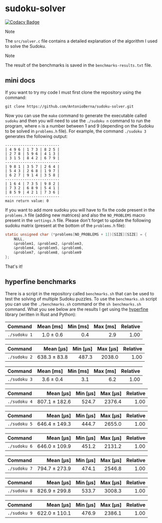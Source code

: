 # sudoku-solver

[![Codacy Badge](https://app.codacy.com/project/badge/Grade/1c00f9216d36419b86f0584dd6dafbc4)](https://app.codacy.com/gh/AntonioBerna/sudoku-solver/dashboard?utm_source=gh&utm_medium=referral&utm_content=&utm_campaign=Badge_grade)

> [!NOTE]
> The `src/solver.c` file contains a detailed explanation of the algorithm I used to solve the Sudoku.

> [!NOTE]
> The result of the benchmarks is saved in the `benchmarks-results.txt` file.

## mini docs

If you want to try my code I must first clone the repository using the command:

```
git clone https://github.com/AntonioBerna/sudoku-solver.git
```

Now you can use the `make` command to generate the executable called  `sudoku` and then you will need to use the `./sudoku n` command to run the program, where `n` is a number between 1 and 9 (depending on the Sudoku to be solved in `problems.h` file). For example, the command `./sudoku 3` generates the following output:

```
-------------------------
| 4 9 6 | 1 7 3 | 8 2 5 | 
| 2 7 8 | 5 9 6 | 4 1 3 | 
| 3 1 5 | 8 4 2 | 6 7 9 | 
-------------------------
| 9 8 1 | 3 5 7 | 2 6 4 | 
| 5 4 3 | 2 6 8 | 1 9 7 | 
| 6 2 7 | 9 1 4 | 3 5 8 | 
-------------------------
| 1 6 4 | 7 3 5 | 9 8 2 | 
| 7 3 2 | 6 8 9 | 5 4 1 | 
| 8 5 9 | 4 2 1 | 7 3 6 | 
-------------------------
main return value: 0
```

If you want to add more sudoku you will have to fix the code present in the `problems.h` file (adding new matrices) and also the `NO_PROBLEMS` macro present in the `settings.h` file. Please don't forget to update the following sudoku matrix (present at the bottom of the `problems.h` file):

```c
static unsigned char (*problems[NO_PROBLEMS + 1])[SIZE][SIZE] = {
    NULL,
    &problem1, &problem2, &problem3,
    &problem4, &problem5, &problem6,
    &problem7, &problem8, &problem9
};
```

That's it!

## hyperfine benchmarks

There is a script in the repository called `benchmarks.sh` that can be used to test the solving of multiple Sudoku puzzles. To use the `benchmarks.sh` script you can use the `./benchmarks.sh` command or the `sh benchmarks.sh` command. What you see below are the results I get using the [hyperfine](https://github.com/sharkdp/hyperfine) library (written in Rust and Python):

| Command | Mean [ms] | Min [ms] | Max [ms] | Relative |
|:---|---:|---:|---:|---:|
| `./sudoku 1` | 1.0 ± 0.6 | 0.4 | 2.9 | 1.00 |

| Command | Mean [µs] | Min [µs] | Max [µs] | Relative |
|:---|---:|---:|---:|---:|
| `./sudoku 2` | 638.3 ± 83.8 | 487.3 | 2038.0 | 1.00 |

| Command | Mean [ms] | Min [ms] | Max [ms] | Relative |
|:---|---:|---:|---:|---:|
| `./sudoku 3` | 3.6 ± 0.4 | 3.1 | 6.2 | 1.00 |

| Command | Mean [µs] | Min [µs] | Max [µs] | Relative |
|:---|---:|---:|---:|---:|
| `./sudoku 4` | 807.1 ± 182.6 | 524.7 | 2376.4 | 1.00 |

| Command | Mean [µs] | Min [µs] | Max [µs] | Relative |
|:---|---:|---:|---:|---:|
| `./sudoku 5` | 646.4 ± 149.3 | 444.7 | 2655.0 | 1.00 |

| Command | Mean [µs] | Min [µs] | Max [µs] | Relative |
|:---|---:|---:|---:|---:|
| `./sudoku 6` | 646.0 ± 109.9 | 451.2 | 2131.2 | 1.00 |

| Command | Mean [µs] | Min [µs] | Max [µs] | Relative |
|:---|---:|---:|---:|---:|
| `./sudoku 7` | 794.7 ± 273.9 | 474.1 | 2546.8 | 1.00 |

| Command | Mean [µs] | Min [µs] | Max [µs] | Relative |
|:---|---:|---:|---:|---:|
| `./sudoku 8` | 826.9 ± 299.8 | 533.7 | 3008.3 | 1.00 |

| Command | Mean [µs] | Min [µs] | Max [µs] | Relative |
|:---|---:|---:|---:|---:|
| `./sudoku 9` | 622.0 ± 110.1 | 476.9 | 2386.1 | 1.00 |


